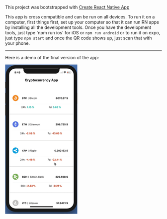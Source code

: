 This project was bootstrapped with [Create React Native App](https://facebook.github.io/react-native/blog/2017/03/13/introducing-create-react-native-app.html)

This app is cross compatible and can be run on all devices. To run it on a computer, first things first, set up your computer so that it can run RN apps by installing all the development tools. Once you have the development tools, just type 'npm run ios' for iOS or `npm run android` or to run it on expo, just type `npm start` and once the QR code shows up, just scan that with your phone.

***
Here is a demo of the final version of the app:

![Demo](https://github.com/SaadBenn/Crypto-Currency/blob/master/extra/Demo.gif)

